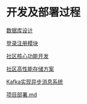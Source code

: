 # 开发及部署过程

[数据库设计]([https://github.com/ChaoAbner/fosu-community/blob/master/docs/%E6%95%B0%E6%8D%AE%E5%BA%93%E8%AE%BE%E8%AE%A1.md](https://github.com/ChaoAbner/fosu-community/blob/master/docs/数据库设计.md))

[登录注册模块]([https://github.com/ChaoAbner/fosu-community/blob/master/docs/%E6%B3%A8%E5%86%8C%E7%99%BB%E5%BD%95%E6%A8%A1%E5%9D%97.md](https://github.com/ChaoAbner/fosu-community/blob/master/docs/注册登录模块.md))

[社区核心功能开发]([https://github.com/ChaoAbner/fosu-community/blob/master/docs/%E7%A4%BE%E5%8C%BA%E6%A0%B8%E5%BF%83%E5%8A%9F%E8%83%BD%E5%BC%80%E5%8F%91.md](https://github.com/ChaoAbner/fosu-community/blob/master/docs/社区核心功能开发.md))

[社区高性能存储方案]([https://github.com/ChaoAbner/fosu-community/blob/master/docs/%E7%A4%BE%E5%8C%BA%E4%B8%80%E7%AB%99%E5%BC%8F%E9%AB%98%E6%80%A7%E8%83%BD%E5%AD%98%E5%82%A8%E6%96%B9%E6%A1%88.md](https://github.com/ChaoAbner/fosu-community/blob/master/docs/社区一站式高性能存储方案.md))

[Kafka实现异步消息系统]([https://github.com/ChaoAbner/fosu-community/blob/master/docs/Kafka%E5%AE%9E%E7%8E%B0%E5%BC%82%E6%AD%A5%E6%B6%88%E6%81%AF%E7%B3%BB%E7%BB%9F.md](https://github.com/ChaoAbner/fosu-community/blob/master/docs/Kafka实现异步消息系统.md))

[项目部署.md](https://github.com/ChaoAbner/fosu-community/blob/master/docs/项目部署.md)
